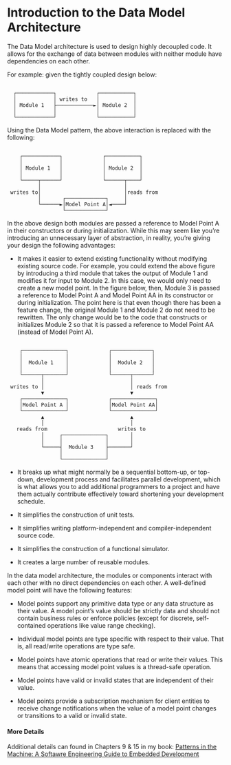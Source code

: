 ﻿# Introduction to the Data Model Architecture
The Data Model architecture is used to design highly decoupled code.  It allows 
for the exchange of data between modules with neither module have dependencies 
on each other. 

For example: given the tightly coupled design below:
```

  ┌────────────┐             ┌───────────┐
  │            │ writes to   │           │
  │ Module 1   ├────────────►│ Module 2  │
  │            │             │           │
  └────────────┘             └───────────┘

```
Using the Data Model pattern, the above interaction is replaced with the following:
```

    ┌────────────┐             ┌───────────┐
    │            │             │           │
    │ Module 1   │             │ Module 2  │
    │            │             │           │
    └─────┬──────┘             └──────┬────┘
          │                           │
 writes to│                           │reads from                          
          │       ┌─────────────┐     │
          └──────►│Model Point A│◄────┘
                  └─────────────┘

```
In the above design both modules are passed a reference to Model Point A in 
their constructors or during initialization. While this may seem like you’re 
introducing an unnecessary layer of abstraction, in reality, you’re giving your 
design the following advantages:

- It makes it easier to extend existing functionality without modifying existing 
source code. For example, you could extend the above figure by introducing a third 
module that takes the output of Module 1 and modifies it for input to Module 2. 
In this case, we would only need to create a new model point. In the figure below, 
then, Module 3 is passed a reference to Model Point A and Model Point AA in its 
constructor or during initialization. The point here is that even though there
has been a feature change, the original Module 1 and Module 2 do not need to be 
rewritten. The only change would be to the code that constructs or initializes 
Module 2 so that it is passed a reference to Model Point AA (instead of Model 
Point A).
```

    ┌──────────────┐             ┌─────────────┐
    │              │             │             │        
    │  Module 1    │             │  Module 2   │
    │              │             │             │   
    └──────┬───────┘             └──────┬──────┘
           │                            │    
 writes to │                            │ reads from
           ▼                            ▼               
    ┌──────────────┐             ┌──────────────┐
    │Model Point A │             │Model Point AA│
    └──────────────┘             └──────────────┘
           ▲                            ▲
           │                            │
   reads from                       writes to
           │     ┌──────────────┐       │
           │     │              │       │ 
           └─────┤  Module 3    ├───────┘
                 │              │ 
                 └──────────────┘

```
- It breaks up what might normally be a sequential bottom-up, or top-down,
development process and facilitates parallel development, which is what allows 
you to add additional programmers to a project and have them actually contribute 
effectively toward shortening your development schedule.

- It simplifies the construction of unit tests.

- It simplifies writing platform-independent and compiler-independent source code.

- It simplifies the construction of a functional simulator.

- It creates a large number of reusable modules. 
 
In the data model architecture, the modules or components interact with each 
other with no direct dependencies on each other. A well-defined model point will 
have the following features:

- Model points support any primitive data type or any data structure as their 
value. A model point’s value should be strictly data and should not contain 
business rules or enforce policies (except for discrete, self-contained 
operations like value range checking).

- Individual model points are type specific with respect to their value. That 
is, all read/write operations are type safe.

- Model points have atomic operations that read or write their values.
This means that accessing model point values is a thread-safe
operation.

- Model points have valid or invalid states that are independent of their value.

- Model points provide a subscription mechanism for client entities to receive 
change notifications when the value of a model point changes or transitions to 
a valid or invalid state.

#### More Details
Additional details can found in Chapters 9 & 15 in my book: [Patterns in the Machine: A Softawre Engineering Guide to Embedded Development](https://www.apress.com/us/book/9781484264393)